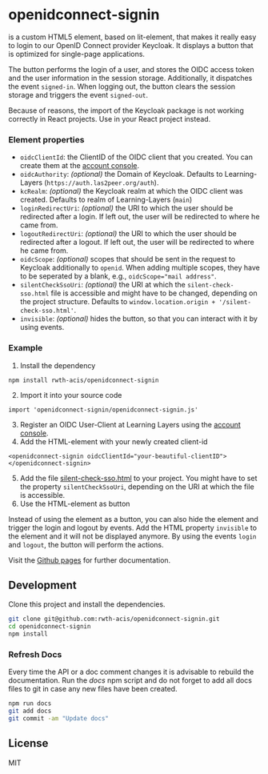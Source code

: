 openidconnect-signin
================

**<openidconnect-signin>** is a custom HTML5 element, based on lit-element, that makes it really easy to login to our OpenID Connect provider Keycloak. It
displays a button that is optimized for single-page applications.

The button performs the login of a user, and stores the OIDC access token and the user information in the session storage. Additionally, it dispatches 
the event `signed-in`. When logging out, the button clears the session storage and triggers the event `signed-out`.

Because of reasons, the import of the Keycloak package is not working correctly in React projects. Use **<openidconnect-signin-react>** in your React project instead. 

### Element properties
- `oidcClientId`: the ClientID of the OIDC client that you created. You can create them at the [account console](https://auth.las2peer.org/auth/realms/main/account).
- `oidcAuthority`: *(optional)* the Domain of Keycloak. Defaults to Learning-Layers (`https://auth.las2peer.org/auth`).
- `kcRealm`: *(optional)* the Keycloak realm at which the OIDC client was created. Defaults to realm of Learning-Layers (`main`)
- `loginRedirectUri`: *(optional)* the URI to which the user should be redirected after a login. If left out, the user will be redirected to where he came from.
- `logoutRedirectUri`: *(optional)* the URI to which the user should be redirected after a logout. If left out, the user will be redirected to where he came from.
- `oidcScope`: *(optional)* scopes that should be sent in the request to Keycloak additionally to `openid`. When adding multiple scopes, they have to be seperated by a blank, e.g., `oidcScope="mail address"`.
- `silentCheckSsoUri`: *(optional)* the URI at which the `silent-check-sso.html` file is accessible and might have to be changed, depending on the project structure. Defaults to `window.location.origin + '/silent-check-sso.html'`.
- `invisible`: *(optional)* hides the button, so that you can interact with it by using events.

### Example

1. Install the dependency
```
npm install rwth-acis/openidconnect-signin
```
2. Import it into your source code
```
import 'openidconnect-signin/openidconnect-signin.js'
```
3. Register an OIDC User-Client at Learning Layers using the [account console](https://auth.las2peer.org/auth/realms/main/account).
4. Add the HTML-element with your newly created client-id
```
<openidconnect-signin oidcClientId="your-beautiful-clientID"></openidconnect-signin>
```
5. Add the file [silent-check-sso.html](silent-check-sso.html) to your project. You might have to set the property `silentCheckSsoUri`, depending on the URI at which the file is accessible.
6. Use the HTML-element as button

Instead of using the element as a button, you can also hide the element and trigger the login and logout by events. Add
the HTML property `invisible` to the <openidconnect-signin> element and it will not be displayed anymore. By using the
events `login` and `logout`, the button will perform the actions.

Visit the [Github pages](https://rwth-acis.github.io/openidconnect-signin) for further documentation.

## Development

Clone this project and install the dependencies.

```bash
git clone git@github.com:rwth-acis/openidconnect-signin.git
cd openidconnect-signin
npm install
```

### Refresh Docs

Every time the API or a doc comment changes it is advisable to rebuild the documentation. 
Run the *docs* npm script and do not forget to add all docs files to git in case any new files have been created.

```bash
npm run docs
git add docs
git commit -am "Update docs"

```

## License
MIT
